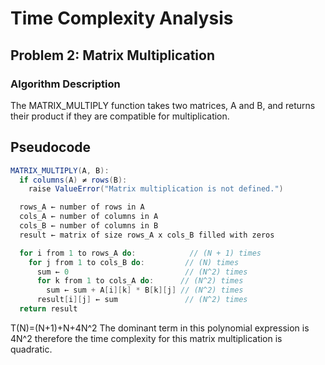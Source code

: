 # Time Complexity Analysis

## Problem 2: Matrix Multiplication

### Algorithm Description
The MATRIX_MULTIPLY function takes two matrices, A and B, and returns their product if they are compatible for multiplication.

## Pseudocode

```java
MATRIX_MULTIPLY(A, B):
  if columns(A) ≠ rows(B): 
    raise ValueError("Matrix multiplication is not defined.") 

  rows_A ← number of rows in A 
  cols_A ← number of columns in A 
  cols_B ← number of columns in B 
  result ← matrix of size rows_A x cols_B filled with zeros 

  for i from 1 to rows_A do:            // (N + 1) times
    for j from 1 to cols_B do:         // (N) times
      sum ← 0                          // (N^2) times
      for k from 1 to cols_A do:      // (N^2) times
        sum ← sum + A[i][k] * B[k][j] // (N^2) times
      result[i][j] ← sum               // (N^2) times
  return result
```
T(N)=(N+1)+N+4N^2
The dominant term in this polynomial expression is 4N^2 therefore the time complexity for this matrix multiplication is quadratic.
